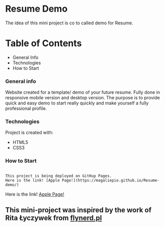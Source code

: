 # Resume Demo
The idea of this mini project is co to called demo for Resume. 

# Table of Contents
* General Info
* Technologies
* How to Start

### General info
Website created for a template/ demo of your future resume. Fully done in responsive mobile version and desktop version. 
The purpose is to provide quick and easy demo to start really quickly and make yourself a fully professional profile.

### Technologies
Project is created with:
* HTML5
* CSS3

### How to Start
```

This project is being deployed on GitHup Pages. 
Here is the link! [Apple Page!](https://magaliepie.github.io/Resume-demo/)

```
Here is the link! [Apple Page!](https://magaliepie.github.io/Resume-demo/)
## This mini-project was inspired by the work of Rita Łyczywek from [flynerd.pl](https://www.flynerd.pl/)
